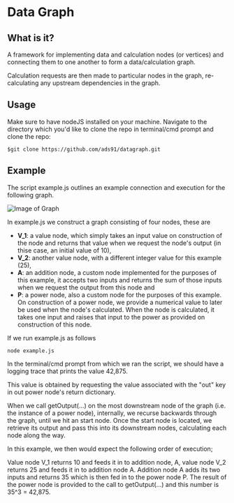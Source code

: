 # Data Graph

## What is it?

A framework for implementing data and calculation nodes (or vertices) and connecting them to one another to form a data/calculation graph.

Calculation requests are then made to particular nodes in the graph, re-calculating any upstream dependencies in the graph.

## Usage

Make sure to have nodeJS installed on your machine. Navigate to the directory which you'd like to clone the repo in terminal/cmd prompt and clone the repo:

    $git clone https://github.com/ads91/datagraph.git


## Example

The script example.js outlines an example connection and execution for the following graph.

![Image of Graph](https://github.com/ads91/datagraph/images/example.png)

In example.js we construct a graph consisting of four nodes, these are

- **V_1**: a value node, which simply takes an input value on construction of the node and returns that value when we request the node's output (in thise case, an initial value of 10),
- **V_2**: another value node, with a different integer value for this example (25),
- **A**: an addition node, a custom node implemented for the purposes of this example, it accepts two inputs and returns the sum of those inputs when we request the output from this node and
- **P**: a power node, also a custom node for the purposes of this example. On construction of a power node, we provide a numerical value to later be used when the node's calculated. When the node is calculated, it takes one input and raises that input to the power as provided on construction of this node.

If we run example.js as follows

    node example.js

In the terminal/cmd prompt from which we ran the script, we should have a logging trace that prints the value 42,875.

This value is obtained by requesting the value associated with the "out" key in out power node's return dictionary.

When we call getOutput(...) on the most downstream node of the graph (i.e. the instance of a power node), internally, we recurse backwards through the graph, until we hit an start node. Once the start node is located, we retrieve its output and pass this into its downstream nodes, calculating each node along the way.

In this example, we then would expect the following order of execution;

Value node V_1 returns 10 and feeds it in to addition node, A, value node V_2 returns 25 and feeds it in to addition node A. Addition node A adds its two inputs and returns 35 which is then fed in to the power node P. The result of the power node is provided to the call to getOutput(...) and this number is 35^3 = 42,875.